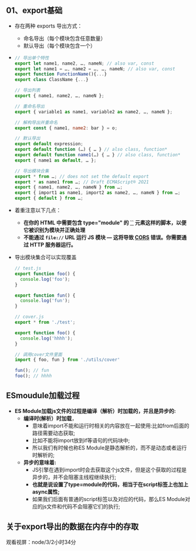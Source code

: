 ## 01、export基础

* 存在两种 exports 导出方式：

  * 命名导出（每个模块包含任意数量）
  * 默认导出（每个模块包含一个）

* ```js
  // 导出单个特性
  export let name1, name2, …, nameN; // also var, const
  export let name1 = …, name2 = …, …, nameN; // also var, const
  export function FunctionName(){...}
  export class ClassName {...}
  
  // 导出列表
  export { name1, name2, …, nameN };
  
  // 重命名导出
  export { variable1 as name1, variable2 as name2, …, nameN };
  
  // 解构导出并重命名
  export const { name1, name2: bar } = o;
  
  // 默认导出
  export default expression;
  export default function (…) { … } // also class, function*
  export default function name1(…) { … } // also class, function*
  export { name1 as default, … };
  
  // 导出模块合集
  export * from …; // does not set the default export
  export * as name1 from …; // Draft ECMAScript® 2O21
  export { name1, name2, …, nameN } from …;
  export { import1 as name1, import2 as name2, …, nameN } from …;
  export { default } from …;                                                                           
  ```

* 着重注意以下几点：

  - **在你的 HTML 中需要包含 type="module" 的 [``](https://developer.mozilla.org/zh-CN/docs/Web/HTML/Element/script) 元素这样的脚本，以便它被识别为模块并正确处理**
  - **不能通过 `file://` URL 运行 JS 模块 — 这将导致 [CORS](https://developer.mozilla.org/en-US/docs/Web/HTTP/CORS) 错误。你需要通过 HTTP 服务器运行。**

* 导出模块集合可以实现覆盖

  ```javascript
  // test.js
  export function foo() {
    console.log('foo');
  }
  
  export function fun() {
    console.log('fun');
  }
  
  // cover.js
  export * from './test';
  
  export function foo() {
    console.log('hhhh');
  }
  
  // 调用cover文件里面
  import { foo, fun } from './utils/cover'
  
  fun(); // fun
  foo(); // hhhh
  ```

  



## ESmoudule加载过程

* **ES Module加载js文件的过程是编译（解析）时加载的，并且是异步的:**
  * **编译时(解析）时加载**，
    * 意味着import不能和运行时相关的内容放在一起使用:比如from后面的路径需要动态获取;
    * 比如不能将import放到if等语句的代码块中;
    * 所以我们有时候也称ES Module是静态解析的，而不是动态或者运行时解析的;
  * **异步的意味着:**
    * JS引擎在遇到import时会去获取这个js文件，但是这个获取的过程是异步的，并不会阻塞主线程继续执行;
    * **也就是说设置了type=module的代码，相当于在script标签上也加上async属性;**
    * 如果我们后面有普通的script标签以及对应的代码，那么ES Module对应的js文件和代码不会阻塞它们的执行;

## 关于export导出的数据在内存中的存取

观看视屏：node/3/2小时34分

